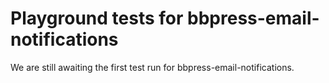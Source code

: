 # Playground tests for bbpress-email-notifications
We are still awaiting the first test run for bbpress-email-notifications.
